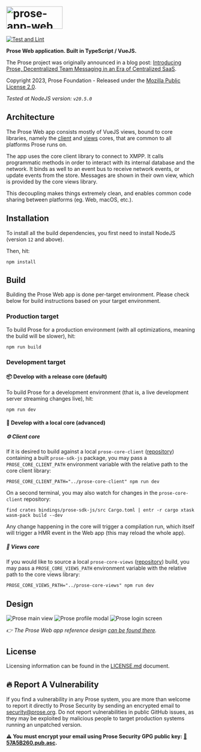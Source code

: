 # <picture><source media="(prefers-color-scheme: dark)" srcset="https://github.com/prose-im/prose-app-web/assets/1451907/8e6c83c6-26a0-4505-9561-50a9c97bf236" /><img src="https://github.com/prose-im/prose-app-web/assets/1451907/dd3f7cb4-b156-4ecc-a15f-744dea259e27" alt="prose-app-web" width="150" height="60" /></picture>

[![Test and Lint](https://github.com/prose-im/prose-app-web/actions/workflows/test.yml/badge.svg?branch=master)](https://github.com/prose-im/prose-app-web/actions/workflows/test.yml)

**Prose Web application. Built in TypeScript / VueJS.**

The Prose project was originally announced in a blog post: [Introducing Prose, Decentralized Team Messaging in an Era of Centralized SaaS](https://prose.org/blog/introducing-prose/).

Copyright 2023, Prose Foundation - Released under the [Mozilla Public License 2.0](./LICENSE.md).

_Tested at NodeJS version: `v20.5.0`_

## Architecture

The Prose Web app consists mostly of VueJS views, bound to core libraries, namely the [client](https://github.com/prose-im/prose-core-client) and [views](https://github.com/prose-im/prose-core-views) cores, that are common to all platforms Prose runs on.

The app uses the core client library to connect to XMPP. It calls programmatic methods in order to interact with its internal database and the network. It binds as well to an event bus to receive network events, or update events from the store. Messages are shown in their own view, which is provided by the core views library.

This decoupling makes things extremely clean, and enables common code sharing between platforms (eg. Web, macOS, etc.).

## Installation

To install all the build dependencies, you first need to install NodeJS (version `12` and above).

Then, hit:

```
npm install
```

## Build

Building the Prose Web app is done per-target environment. Please check below for build instructions based on your target environment.

### Production target

To build Prose for a production environment (with all optimizations, meaning the build will be slower), hit:

```
npm run build
```

### Development target

#### 📦 Develop with a release core (default)

To build Prose for a development environment (that is, a live development server streaming changes live), hit:

```
npm run dev
```

#### 🔬 Develop with a local core (advanced)

##### ⚙️ Client core

If it is desired to build against a local `prose-core-client` ([repository](https://github.com/prose-im/prose-core-client)) containing a built `prose-sdk-js` package, you may pass a `PROSE_CORE_CLIENT_PATH` environment variable with the relative path to the core client library:

```
PROSE_CORE_CLIENT_PATH="../prose-core-client" npm run dev
```

On a second terminal, you may also watch for changes in the `prose-core-client` repository:

```
find crates bindings/prose-sdk-js/src Cargo.toml | entr -r cargo xtask wasm-pack build --dev
```

Any change happening in the core will trigger a compilation run, which itself will trigger a HMR event in the Web app (this may reload the whole app).

##### 💬 Views core

If you would like to source a local `prose-core-views` ([repository](https://github.com/prose-im/prose-core-views)) build, you may pass a `PROSE_CORE_VIEWS_PATH` environment variable with the relative path to the core views library:

```
PROSE_CORE_VIEWS_PATH="../prose-core-views" npm run dev
```

## Design

![Prose main view](https://github.com/prose-im/prose-app-web/assets/1451907/624bcf38-7406-4194-9aba-924144b6a675)
![Prose profile modal](https://github.com/prose-im/prose-app-web/assets/1451907/e930929b-2fee-4566-86b5-a1b104b39c03)
![Prose login screen](https://github.com/prose-im/prose-app-web/assets/1451907/92af0399-b74a-4321-b66a-a9a64d56b783)

_👉 The Prose Web app reference design [can be found there](https://github.com/prose-im/prose-medley/blob/master/designs/app/prose-app-web.sketch)._

## License

Licensing information can be found in the [LICENSE.md](./LICENSE.md) document.

## :fire: Report A Vulnerability

If you find a vulnerability in any Prose system, you are more than welcome to report it directly to Prose Security by sending an encrypted email to [security@prose.org](mailto:security@prose.org). Do not report vulnerabilities in public GitHub issues, as they may be exploited by malicious people to target production systems running an unpatched version.

**:warning: You must encrypt your email using Prose Security GPG public key: [:key:57A5B260.pub.asc](https://files.prose.org/public/keys/gpg/57A5B260.pub.asc).**
